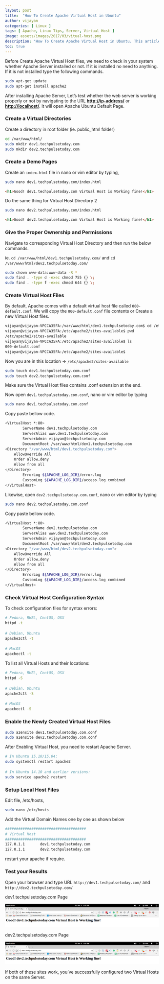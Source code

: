 ```yaml
---
layout: post
title:  "How To Create Apache Virtual Host in Ubuntu"
author: vijayan
categories: [ Linux ]
tags: [ Apache, Linux Tips, Server, Virtual Host ]
image: assets/images/2017/03/vitual-host.png
description: "How To Create Apache Virtual Host in Ubuntu. This article will help you to create Virtual hosts in Apache2 server on Ubuntu systems."
toc: true
---
```

Before Create Apache Virtual Host files, we need to check in your system whether Apache Server installed or not. If it is installed no need to anything. If it is not installed type the following commands.

```bash
sudo apt-get update
sudo apt-get install apache2
```

After installing Apache Server, Let’s test whether the web server is working properly or not by navigating to the URL **<http://ip-address/>** or **<http://localhost/>**. It will open Apache Ubuntu Default Page.

### Create  a Virtual Directories

Create a directory in root folder (ie. public_html folder)

```bash
cd /var/www/html/
sudo mkdir dev1.techpulsetoday.com
sudo mkdir dev2.techpulsetoday.com
```

### Create a Demo Pages

Create an `index.html` file in nano or vim editor by typing,

```bash
sudo nano dev1.techpulsetoday.com/index.html
```

```html
<h1>Good! dev1.techpulsetoday.com Virtual Host is Working fine!</h1>
```

Do the same thing for Virtual Host Directory 2

```bash
sudo nano dev2.techpulsetoday.com/index.html
```

```html
<h1>Good! dev2.techpulsetoday.com Virtual Host is Working fine!</h1>
```

### Give the Proper Ownership and Permissions

Navigate to corresponding Virtual Host Directory and then run the below commands.

ie. `cd /var/www/html/dev1.techpulsetoday.com/` and `cd /var/www/html/dev2.techpulsetoday.com/`

```bash
sudo chown www-data:www-data -R *
sudo find . -type d -exec chmod 755 {} \;
sudo find . -type f -exec chmod 644 {} \;
```

### Create Virtual Host Files

By default, Apache comes with a default virtual host file called `000-default.conf`. We will copy the `000-default.conf` file contents or Create a new Virtual Host files.

```bash
vijayan@vijayan-VPCCA35FA:/var/www/html/dev1.techpulsetoday.com$ cd /etc/apache2/sites-available/
vijayan@vijayan-VPCCA35FA:/etc/apache2/sites-available$ pwd
/etc/apache2/sites-available
vijayan@vijayan-VPCCA35FA:/etc/apache2/sites-available$ ls
000-default.conf
vijayan@vijayan-VPCCA35FA:/etc/apache2/sites-available$
```

Now you are in this location -> `/etc/apache2/sites-available`

```bash
sudo touch dev1.techpulsetoday.com.conf
sudo touch dev2.techpulsetoday.com.conf
```

Make sure the Virtual Host files contains .conf extension at the end.

Now open `dev1.techpulsetoday.com.conf`, nano or vim editor by typing

```bash
sudo nano dev1.techpulsetoday.com.conf
```

Copy paste bellow code.

```bash
<VirtualHost *:80>
        ServerName dev1.techpulsetoday.com
        ServerAlias www.dev1.techpulsetoday.com
        ServerAdmin vijayan@techpulsetoday.com
        DocumentRoot /var/www/html/dev1.techpulsetoday.com
<Directory "/var/www/html/dev1.techpulsetoday.com">
    AllowOverride All
    Order allow,deny
    Allow from all
</Directory>
        ErrorLog ${APACHE_LOG_DIR}/error.log
        CustomLog ${APACHE_LOG_DIR}/access.log combined
</VirtualHost>
```

Likewise, open `dev2.techpulsetoday.com.conf`, nano or vim editor by typing

```bash
sudo nano dev2.techpulsetoday.com.conf
```

Copy paste bellow code.

```bash
<VirtualHost *:80>
        ServerName dev2.techpulsetoday.com
        ServerAlias www.dev2.techpulsetoday.com
        ServerAdmin vijayan@techpulsetoday.com
        DocumentRoot /var/www/html/dev2.techpulsetoday.com
<Directory "/var/www/html/dev2.techpulsetoday.com">
    AllowOverride All
    Order allow,deny
    Allow from all
</Directory>
        ErrorLog ${APACHE_LOG_DIR}/error.log
        CustomLog ${APACHE_LOG_DIR}/access.log combined
</VirtualHost>
```

### Check Virtual Host Configuration Syntax

To check configuration files for syntax errors:

```bash
# Fedora, RHEL, CentOS, OSX
httpd -t

# Debian, Ubuntu
apache2ctl -t

# MacOS
apachectl -t
```

To list all Virtual Hosts and their locations:

```bash
# Fedora, RHEL, CentOS, OSX
httpd -S

# Debian, Ubuntu
apache2ctl -S

# MacOS
apachectl -S
```

### Enable the Newly Created Virtual Host Files

```bash
sudo a2ensite dev1.techpulsetoday.com.conf
sudo a2ensite dev2.techpulsetoday.com.conf
```

After Enabling Virtual Host, you need to restart Apache Server.

```bash
# In Ubuntu 15.10/15.04:
sudo systemctl restart apache2

# In Ubuntu 14.10 and earlier versions:
sudo service apache2 restart
```

### Setup Local Host Files

Edit file, /etc/hosts,

```bash
sudo nano /etc/hosts
```

Add the Virtual Domain Names one by one as shown below

```bash
#####################################
# Virtual Host
#####################################
127.0.1.1       dev1.techpulsetoday.com
127.0.1.1       dev2.techpulsetoday.com
```

restart your apache if require.

### Test your Results

Open your browser and type URL `http://dev1.techpulsetoday.com/` and `http://dev2.techpulsetoday.com/`

dev1.techpulsetoday.com Page

![dev1.techpulsetoday.com](/assets/images/2017/03/dev1.techpulsetoday.com_.png "dev1.techpulsetoday.com")

dev2.techpulsetoday.com Page

![dev2.techpulsetoday.com](/assets/images/2017/03/dev2.techpulsetoday.com_.png "dev2.techpulsetoday.com")

If both of these sites work, you’ve successfully configured two Virtual Hosts on the same Server.
